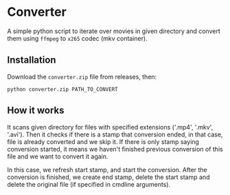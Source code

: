 Converter
=========

A simple python script to iterate over movies in given directory and convert them
using ``ffmpeg`` to ``x265`` codec (mkv container).


Installation
------------
Download the ``converter.zip`` file from releases, then:

	python converter.zip PATH_TO_CONVERT


How it works
------------
It scans given directory for files with specified extensions ('.mp4', '.mkv', '.avi').
Then it checks if there is a stamp that conversion ended, in that case, file is already
converted and we skip it. If there is only stamp saying conversion started, it means
we haven't finished previous conversion of this file and we want to convert it again.

In this case, we refresh start stamp, and start the conversion. After the conversion is
finished, we create end stamp, delete the start stamp and delete the original file
(if specified in cmdline arguments).